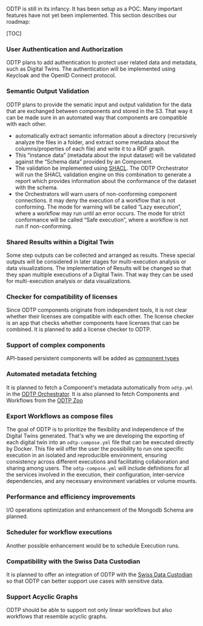 ODTP is still in its infancy. It has been setup as a POC. Many important features have not yet been implemented. This section describes our roadmap:

[TOC]

### User Authentication and Authorization

ODTP plans to add authentication to protect user related data and metadata, such as Digital Twins. The authentication will be implemented using Keycloak and the OpenID Connect protocol.

### Semantic Output Validation

ODTP plans to provide the sematic input and output validation for the data that are exchanged between components and stored in the S3. That way it can be made sure in an automated way that components are compatible with each other.

- automatically extract semantic information about a directory (recursively analyze the files in a folder, and extract some metadata about the columns/properties of each file) and write it to a RDF graph. 
- This “instance data” (metadata about the input dataset) will be validated against the “Schema data” provided by an Component. 
- The validation be implemented  using [SHACL](https://www.w3.org/TR/shacl/). The ODTP Orchestrator will run the SHACL validation engine on this combination to generate a report which provides information about the conformance of the dataset with the schema. 
- the Orchestrators will warn users of non-conforming component connections. it may deny the execution of a workflow that is not conforming. The mode for warning will be called “Lazy execution”, where a workflow may run until an error occurs. The mode for strict conformance will be called “Safe execution”, where a workflow is not run if non-conforming.

### Shared Results within a Digital Twin

 Some step outputs can be collected and arranged as results. These special outputs will be considered in later stages for multi-execution analysis or data visualizations. The implementation of Results will be changed so that they span multiple executions of a Digital Twin. That way they can be used for multi-execution analysis or data visualizations.

### Checker for compatibility of licenses

Since ODTP components originate from independent tools, it is not clear whether their licenses are compatible with each other. The license checker is an app that checks whether components have licenses that can be combined. It is planned to add a license checker to ODTP.

### Support of complex components

API-based persistent components will be added as [component types](../components/types.md)

### Automated metadata fetching

It is planned to fetch a Component's metadata automatically from `odtp.yml` in the [ODTP Orchestrator](../orchestrator/index.md). It is also planned to fetch Components and Workflows from the [ODTP Zoo](../zoo/index.md)

### Export Workflows as compose files

The goal of ODTP is to prioritize the flexibility and independence of the Digital Twins generated. That's why we are developing the exporting of each digital twin into an `odtp-compose.yml` file that can be executed directly by Docker. This file will offer the user the possibility to run one specific execution in an isolated and reproducible environment, ensuring consistency across different executions and facilitating collaboration and sharing among users. The `odtp-compose.yml` will include definitions for all the services involved in the execution, their configuration, inter-service dependencies, and any necessary environment variables or volume mounts.

### Performance and efficiency improvements

I/O operations optimization and enhancement of the Mongodb Schema are planned.

### Scheduler for workflow executions

Another possible enhancement would be to schedule Execution runs.

### Compatibility with the Swiss Data Custodian

It is planned to offer an integration of ODTP with the [Swiss Data Custodian](https://www.datascience.ch/resources/swiss-data-custodian) so that ODTP can better support use cases with sensitive data.

### Support Acyclic Graphs

ODTP should be able to support not only linear workflows but also workflows that resemble acyclic graphs. 
